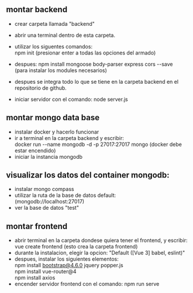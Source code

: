 ## montar backend
- crear carpeta llamada "backend"
- abrir una terminal dentro de esta carpeta.

- utilizar los siguentes comandos:<br>
  npm init
(presionar enter a todas las opciones del armado)
- despues:
  npm install mongoose body-parser express cors --save <br>
(para instalar los modules necesarios)
- despues se integra todo lo que se tiene en la carpeta backend en el repositorio de github.
- iniciar servidor con el comando: node server.js

## montar mongo data base
- instalar docker y hacerlo funcionar
- ir a terminal en la carpeta backend y escribir:<br>
   docker run --name mongodb -d -p 27017:27017 mongo
 (docker debe estar encendido)
- iniciar la instancia mongodb

## visualizar los datos del container mongodb:
- instalar mongo compass
- utilizar la ruta de la base de datos default:<br>
  (mongodb://localhost:27017)
- ver la base de datos "test"

## montar frontend
- abrir terminal en la carpeta dondese quiera tener el frontend, y escribir:<br>
  vue create frontend (esto crea la carpeta frontend)
- durante la instalacion, elegir la opcion: "Default ([Vue 3] babel, eslint)"
- despues, instalar los siguientes elementos:<br>
  npm install bootstrap@4.6.0 jquery popper.js<br>
  npm install vue-router@4<br>
  npm install axios
- encender servidor frontend con el comando: npm run serve
